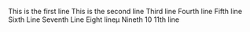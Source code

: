 This is the first line
This is the second line
Third line
Fourth line
Fifth line
Sixth Line
Seventh Line
Eight lineµ
Nineth
10
11th line